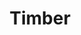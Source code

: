 ---
title: Timber
content:
    items:
        '@taxonomy.topics':
            - 'timber'
    limit: 10
    order:
        by: date
        dir: desc
    pagination: '1'
---